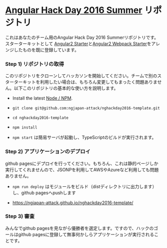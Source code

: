 # [Angular Hack Day 2016 Summer](https://angularjs-jp.doorkeeper.jp/events/46335) リポジトリ

これはあなたのチーム用のAngular Hack Day 2016 Summerリポジトリです。スターターキットとして [Angular2 Starter](https://angular.io/docs/ts/latest/quickstart.html)と[Angular2 Webpack Starter](https://github.com/AngularClass/angular2-webpack-starter)をアレンジしたものを既に登録しています。

### Step 1) リポジトリの取得

このリポジトリをクローンしてハッカソンを開始してください。チームで別のスターターキットを利用したい場合は、もちろん変更してもまったく問題ありません。以下このリポジトリの基本的な使い方を説明します。

* Install the latest [Node / NPM](https://nodejs.org).

* `git clone git@github.com:ngjapan-attack/nghackday2016-template.git`

* `cd nghackday2016-template`

* `npm install`

* `npm start` は簡易サーバが起動し、TypeScriptのビルドが実行されます。

### Step 2) アプリケーションのデプロイ

github pagesにデプロイを行ってください。もちろん、これは静的ページしか実行してくれませんので、JSONPを利用してAWSやAzureなど利用しても問題ありません。

* `npm run deploy` はモジュールをビルド（distディレクトリに出力します）し、github pagesへpushします

* https://ngjapan-attack.github.io/nghackday2016-template/


### Step 3) 審査

みんなでgithub pagesを見ながら優勝者を選定します。ですので、ハックのゴールはgithub pagesに登録して無事何かしらアプリケーションが実行されることです。



